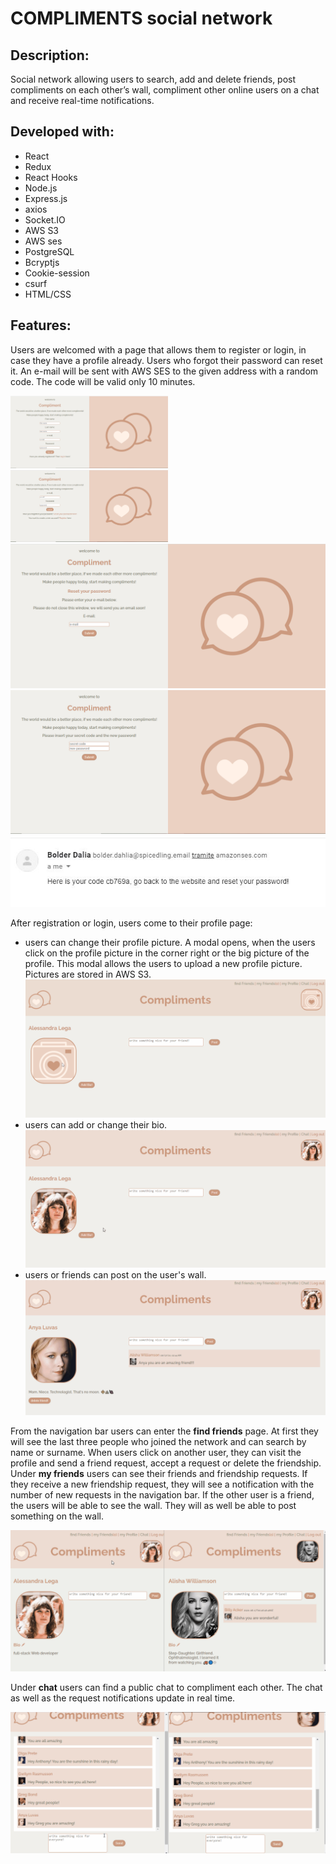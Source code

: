 # COMPLIMENTS social network

## Description:

Social network allowing users to search, add and delete friends, post compliments on each other’s wall, compliment other online users on a chat and receive real-time notifications.

## Developed with:

-   React
-   Redux
-   React Hooks
-   Node.js
-   Express.js
-   axios
-   Socket.IO
-   AWS S3
-   AWS ses
-   PostgreSQL
-   Bcryptjs
-   Cookie-session
-   csurf
-   HTML/CSS

## Features:

Users are welcomed with a page that allows them to register or login, in case they have a profile already.
Users who forgot their password can reset it. An e-mail will be sent with AWS SES to the given address with a random code. The code will be valid only 10 minutes.

<img src="./public/readme/register.PNG" width="50%" />
<img src="./public/readme/login.PNG" width="50%"/>
<img src="./public/readme/resetpassword.PNG" />
<img src="./public/readme/insertcode.PNG" />
<img src="./public/readme/email.JPG" />

After registration or login, users come to their profile page:

-   users can change their profile picture. A modal opens, when the users click on the profile picture in the corner right or the big picture of the profile. This modal allows the users to upload a new profile picture. Pictures are stored in AWS S3.
    <img src="./public/readme/profileimage.gif" />
-   users can add or change their bio.
    <img src="./public/readme/bio.gif" />
-   users or friends can post on the user's wall.
    <img src="./public/readme/wall.gif" />

From the navigation bar users can enter the **find friends** page. At first they will see the last three people who joined the network and can search by name or surname.
When users click on another user, they can visit the profile and send a friend request, accept a request or delete the friendship.
Under **my friends** users can see their friends and friendship requests. If they receive a new friendship request, they will see a notification with the number of new requests in the navigation bar.
If the other user is a friend, the users will be able to see the wall. They will as well be able to post something on the wall.

<img src='./public/readme/friends.gif' />

Under **chat** users can find a public chat to compliment each other. The chat as well as the request notifications update in real time.

<img src='./public/readme/chat.gif' />
